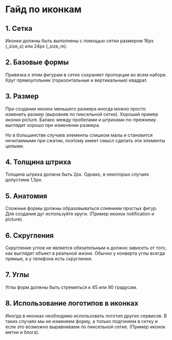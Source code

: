 # Гайд по иконкам

## 1. Сетка
Иконки должны быть выполнены с помощью сетки размером 16px (_size_s) или 24px (_size_m).

## 2. Базовые формы
Привязка к этим фигурам в сетке сохраняет пропорции во всем наборе.
Круг прямоугольник (горизонтальные и вертикальные) квадрат.

## 3. Размер
При создании иконок меньшего размера иногда можно просто изменить размер (выровняв по пиксельной сетке). Хороший пример иконки picture. Баланс между пробелами и штрихами по-прежнему выглядит хорошо при изменении размера.

Но в большинстве случаев элементы слишком малы и становится нечитаемыми при сжатии, поэтому имеет смысл сделать эти элементы целыми.

## 4. Толщина штриха
Толщина штриха должна быть 2px. Однако, в некоторых случаях допустима 1,5px.

## 5. Анатомия
Сложные формы должны образовываться слиянием простых фигур. Для создания дуг используйте круги. (Пример иконок notification и picture).

## 6. Скругления
Скругление углов не является обязательным и должно зависеть от того, как выглядят объект в реальной жизни. Обычно у конверта углы всегда прямые, а у телефона есть скругления.

## 7. Углы
Углы форм должны быть стремиться к 45 или 90 градусам.

## 8. Использование логотипов в иконках
Иногда в иконках необходимо использовать логотип других сервисов. В таких случаях мы не изменяем форму, а только подгоняем в сетку и если это возможно выравниваем по пиксельной сетке. (Пример иконок метки и блога).
